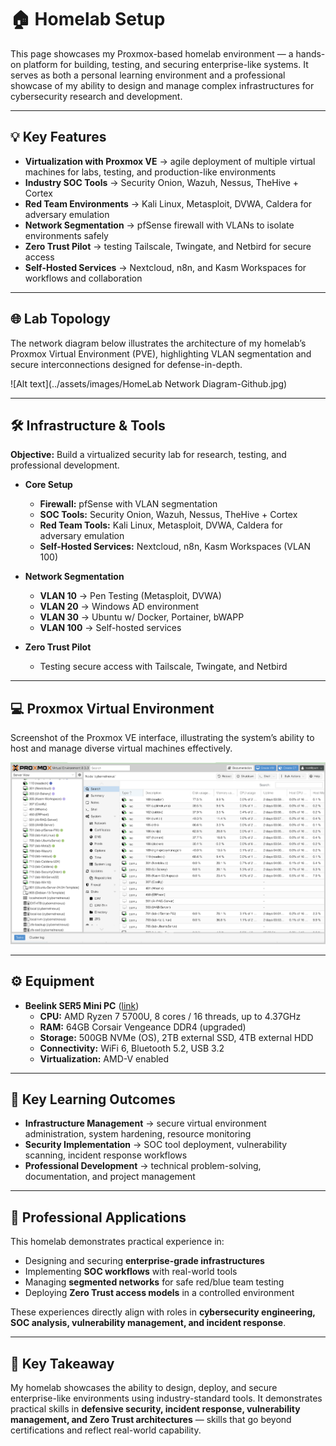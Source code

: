 # 🏠 **Homelab Setup**

This page showcases my Proxmox-based homelab environment — a hands-on platform for building, testing, and securing enterprise-like systems. It serves as both a personal learning environment and a professional showcase of my ability to design and manage complex infrastructures for cybersecurity research and development.  

---

## 💡 **Key Features**
- **Virtualization with Proxmox VE** → agile deployment of multiple virtual machines for labs, testing, and production-like environments  
- **Industry SOC Tools** → Security Onion, Wazuh, Nessus, TheHive + Cortex  
- **Red Team Environments** → Kali Linux, Metasploit, DVWA, Caldera for adversary emulation  
- **Network Segmentation** → pfSense firewall with VLANs to isolate environments safely  
- **Zero Trust Pilot** → testing Tailscale, Twingate, and Netbird for secure access  
- **Self-Hosted Services** → Nextcloud, n8n, and Kasm Workspaces for workflows and collaboration  

---

## 🌐 **Lab Topology**
The network diagram below illustrates the architecture of my homelab’s Proxmox Virtual Environment (PVE), highlighting VLAN segmentation and secure interconnections designed for defense-in-depth.  

![Alt text](../assets/images/HomeLab Network Diagram-Github.jpg)  

---

## 🛠️ **Infrastructure & Tools**

**Objective:** Build a virtualized security lab for research, testing, and professional development.  

- **Core Setup**
  - **Firewall:** pfSense with VLAN segmentation  
  - **SOC Tools:** Security Onion, Wazuh, Nessus, TheHive + Cortex  
  - **Red Team Tools:** Kali Linux, Metasploit, DVWA, Caldera for adversary emulation  
  - **Self-Hosted Services:** Nextcloud, n8n, Kasm Workspaces (VLAN 100)  

- **Network Segmentation**
  - **VLAN 10** → Pen Testing (Metasploit, DVWA)  
  - **VLAN 20** → Windows AD environment  
  - **VLAN 30** → Ubuntu w/ Docker, Portainer, bWAPP  
  - **VLAN 100** → Self-hosted services  

- **Zero Trust Pilot**
  - Testing secure access with Tailscale, Twingate, and Netbird  

---

## 💻 **Proxmox Virtual Environment**
Screenshot of the Proxmox VE interface, illustrating the system’s ability to host and manage diverse virtual machines effectively.  

![Alt text](../assets/screenshots/Proxmox-Environment.png)  

---

## ⚙️ **Equipment**
- **Beelink SER5 Mini PC** ([link](https://amzn.to/42qXwRb))  
  - **CPU:** AMD Ryzen 7 5700U, 8 cores / 16 threads, up to 4.37GHz  
  - **RAM:** 64GB Corsair Vengeance DDR4 (upgraded)  
  - **Storage:** 500GB NVMe (OS), 2TB external SSD, 4TB external HDD  
  - **Connectivity:** WiFi 6, Bluetooth 5.2, USB 3.2  
  - **Virtualization:** AMD-V enabled  

---

## 🧠 **Key Learning Outcomes**
- **Infrastructure Management** → secure virtual environment administration, system hardening, resource monitoring  
- **Security Implementation** → SOC tool deployment, vulnerability scanning, incident response workflows  
- **Professional Development** → technical problem-solving, documentation, and project management  

---

## 💼 **Professional Applications**
This homelab demonstrates practical experience in:  
- Designing and securing **enterprise-grade infrastructures**  
- Implementing **SOC workflows** with real-world tools  
- Managing **segmented networks** for safe red/blue team testing  
- Deploying **Zero Trust access models** in a controlled environment  

These experiences directly align with roles in **cybersecurity engineering, SOC analysis, vulnerability management, and incident response**.  

---

## 📌 **Key Takeaway**
My homelab showcases the ability to design, deploy, and secure enterprise-like environments using industry-standard tools. It demonstrates practical skills in **defensive security, incident response, vulnerability management, and Zero Trust architectures** — skills that go beyond certifications and reflect real-world capability.  
